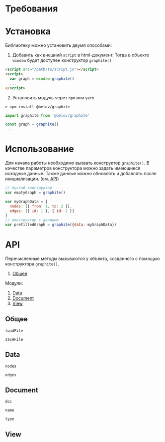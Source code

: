
# Требования

# Установка
Библиотеку можно установить двумя способами:

1) Добавить как внешний `script` в html-документ. Тогда в объекте `window` будет доступен конструктор `graphite()`

```html
<script src="/path/to/script.js"></script>
<script>
  var graph = window.graphite()
  ...
</script>
```

2) Установить модуль через `npm` или `yarn`

```shell
> npm install @belov/graphite
```

```javascript
import graphite from '@belov/graphite'

const graph = graphite()
...
```

# Использование

Для начала работы необходимо вызвать конструктор `graphite()`. В качестве параметров конструктора можно задать имеющиеся исходные данные. Также данные можно обновлять и добавлять после инициализации. (см. [API](#API))

```javascript
// пустой конструктор
var emptyGraph = graphite()

var myGraphData = {
  nodes: [{ from: 1, to: 2 }],
  edges: [{ id: 1 }, { id: 2 }]
}
// конструктор с данными
var prefilledGraph = graphite({data: myGraphData})
```

# API

Перечисленные методы вызываются у объекта, созданного с помощью конструктора `graphite()`.

1. [Общее](#общее)

Модули:
1. [Data](#data)
2. [Document](#document)
3. [View](#view)

## Общее

`loadFile`

`saveFile`

## Data

`nodes`

`edges`

## Document

`doc`

`name`

`type`

## View

